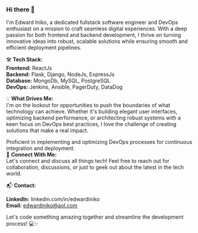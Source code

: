 ### Hi there 👋

<!--
**iekeng/iekeng** is a ✨ _special_ ✨ repository because its `README.md` (this file) appears on your GitHub profile.

Here are some ideas to get you started:

- 🔭 I’m currently working on ...
- 🌱 I’m currently learning ...
- 👯 I’m looking to collaborate on ...
- 🤔 I’m looking for help with ...
- 💬 Ask me about ...
- 📫 How to reach me: ...
- 😄 Pronouns: ...
- ⚡ Fun fact: ...
-->
I'm Edward Iniko, a dedicated fullstack software engineer and DevOps enthusiast on a mission to craft seamless digital experiences. With a deep passion for both frontend and backend development, I thrive on turning innovative ideas into robust, scalable solutions while ensuring smooth and efficient deployment pipelines.  

🛠️ **Tech Stack:**   
**Frontend:** ReactJs  
**Backend:** Flask, Django, NodeJs, ExpressJs  
**Database:** MongoDb, MySQL, PostgreSQL  
**DevOps:** Jenkins, Ansible, PagerDuty, DataDog  
  
💡 **What Drives Me:**    
I'm on the lookout for opportunities to push the boundaries of what technology can achieve. Whether it's building elegant user interfaces, optimizing backend performance, or architecting robust systems with a keen focus on DevOps best practices, I love the challenge of creating solutions that make a real impact.  

<!--🌐 Open Source Enthusiast:  
I believe in the power of collaboration, and you can often find me contributing to open source projects. [Link to your GitHub profile or specific projects]  

🚀 What I Bring to the Table:  
   
[Highlight specific skills and strengths]  
[Mention any relevant certifications or achievements]-->
Proficient in implementing and optimizing DevOps processes for continuous integration and deployment.  
🔗 **Connect With Me:**  
Let's connect and discuss all things tech! Feel free to reach out for collaboration, discussions, or just to geek out about the latest in the tech world.  
  
📬 **Contact:**   
  
**LinkedIn:** linkedin.com/in/edwardiniko  
**Email:** edwardiniko@aol.com
  
Let's code something amazing together and streamline the development process! 💻✨  
